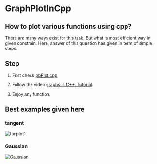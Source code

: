 # GraphPlotInCpp
## How to plot various functions using cpp?

There are many ways exist for this task. But what is most efficient way in given constrain.
Here, answer of this question has given in term of simple steps.

## Step
1. First check [pbPlot.cpp](https://github.com/InductiveComputerScience/pbPlots)

2. Follow the video [graphs in C++, Tutorial](https://www.youtube.com/watch?v=RNKVHQzvaRM).

3. Enjoy any function.

## Best examples given here
 ### tangent
 ![tanplot1](https://user-images.githubusercontent.com/47395502/134684467-c1e6e167-4f03-44f7-a9f2-30585606c7be.png)

 
 ### Gaussian 
 ![Gaussian](https://user-images.githubusercontent.com/47395502/134683866-514bc8bd-ca28-4f21-8b52-e2a3af47de97.png)

